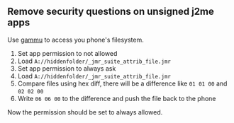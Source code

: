 ## Remove security questions on unsigned j2me apps 
Use [gammu](https://wammu.eu) to access you phone's filesystem.

1. Set app permission to not allowed
2. Load `A://hiddenfolder/_jmr_suite_attrib_file.jmr`
3. Set app permission to always ask
4. Load `A://hiddenfolder/_jmr_suite_attrib_file.jmr`
5. Compare files using hex diff, there will be a difference like
  `01 01 00` and `02 02 00`
6. Write `06 06 00` to the difference and push the file back to the phone  

Now the permission should be set to always allowed.
